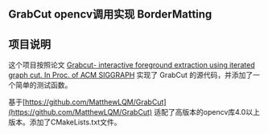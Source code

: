 
 GrabCut opencv调用实现 BorderMatting
-------------------
## 项目说明
这个项目按照论文 [Grabcut- interactive foreground extraction using iterated graph cut. In Proc. of ACM SIGGRAPH](http://cvg.ethz.ch/teaching/cvl/2012/grabcut-siggraph04.pdf "Title") 实现了 GrabCut 的源代码，并添加了一个简单的测试函数。 

基于[https://github.com/MatthewLQM/GrabCut](https://github.com/MatthewLQM/GrabCut)
适配了高版本的opencv库4.0以上版本。添加了CMakeLists.txt文件。

